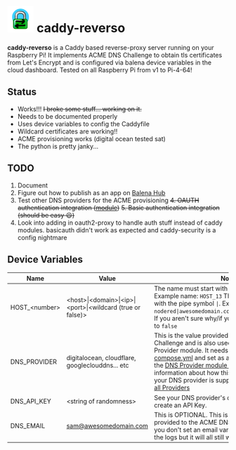 # <img src="caddy-dumb.png" alt="crappy caddy logo" width="60" /> caddy-reverso

__caddy-reverso__ is a Caddy based reverse-proxy server running on your Raspberry Pi! It implements ACME DNS Challenge to obtain tls certificates from Let's Encrypt and is configured via balena device variables in the cloud dashboard. Tested on all Raspberry Pi from v1 to Pi-4-64!

## Status
* Works!!! ~~I broke some stuff... working on it.~~
* Needs to be documented properly
* Uses device variables to config the Caddyfile
* Wildcard certificates are working!!
* ACME provisioning works (digital ocean tested sat)
* The python is pretty janky...

## TODO
1. Document
2. Figure out how to publish as an app on [Balena Hub](https://hub.balena.io)
3. Test other DNS providers for the ACME provisioning
~~4. OAUTH authentication integration ([module](https://github.com/greenpau/caddy-security))~~
~~5. Basic authentication integration (should be easy :laughing:)~~
4. Look into adding in oauth2-proxy to handle auth stuff instead of caddy modules. basicauth didn't work as expected and caddy-security is a config nightmare

## Device Variables
|Name|Value|Notes|
|---|---|---|
|HOST_\<number>| \<host>\|\<domain>\|\<ip>\|\<port>\|\<wildcard (true or false)>|The name must start with `HOST_` and have a number. Example name: `HOST_13` The values must separated with the pipe symbol `\|`. Example value: `nodered\|awesomedomain.com\|192.168.0.13\|4200\|true` If you aren't sure why/if you need a wildcard... set it to `false`|
|DNS_PROVIDER|digitalocean, cloudflare, googleclouddns... etc|This is the value provided to the ACME DNS Challenge and is also used to build the DNS Provider module. It needs to be set in the [docker-compose.yml](./docker-compose.yml) and set as a device variable. Check the [DNS Provider module WIKI](https://caddy.community/t/how-to-use-dns-provider-modules-in-caddy-2/8148) for general information about how this works and to find out if your DNS provider is supported. [Quick Link: List of all Providers](https://github.com/orgs/caddy-dns/repositories?type=all)|
|DNS_API_KEY|\<string of randomness>|See your DNS provider's doccumentation on how to create an API Key.|
|DNS_EMAIL|sam@awesomedomain.com|This is OPTIONAL. This is the email address provided to the ACME DNS Challenge process. If you don't set an email variable you'll get a WARN in the logs but it will all still work.|
